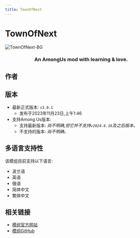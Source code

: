 ```yaml
---
title: TownOfNext
---
```

# TownOfNext
![TownOfNext-BG](/Image/TownOfNext.jpg)

<div align="center">
<h3>An AmongUs mod with learning & love.</h3>
</div>

<script setup>
import { VPTeamMembers } from 'vitepress/theme'

const members = [
  {
    avatar: '/Image/KARPED1EM.png',
    name: 'KARPED1EM',
    title: '开发者',
    links: [
      { icon: 'github', link: 'https://github.com/KARPED1EM' },
    ]
  }
]

</script>

## 作者

<div align="center">
<VPTeamMembers size="small" :members="members" />
</div>

## 版本
- 最新正式版本: `v3.0.1`
  - 发布于2023年11月23日,上午1:46
- 支持Among Us版本:
    - 支持最新版本: *尚不明确,但它并不支持`v2024.6.18`及之后版本。*
    - 不支持的版本: *尚不明确。*

## 多语言支持性
该模组目前支持以下语言:
- 波兰语
- 英语
- 俄语
- 简体中文
- 繁体中文

## 相关链接

- [模组官方网站](https://tonx.cc)
- [模组GitHub](https://github.com/KARPED1EM/TownOfNext)